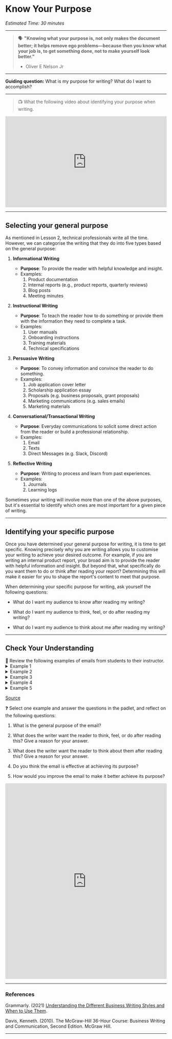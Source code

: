 # Know Your Purpose

*Estimated Time: 30 minutes*

---

> 🗣 **"Knowing what your purpose is, not only makes the document better; it helps remove ego problems—because then you know what your job is, to get something done, not to make yourself look better."**
>
> - Oliver E Nelson Jr

---

**Guiding question:** What is my purpose for writing? What do I want to accomplish?

---

> 📺 What the following video about identifying your purpose when writing.

<div style="position: relative; padding-bottom: 56.25%; height: 0;"><iframe src="https://www.youtube.com/embed/_52pATmhcxk" title="YouTube video player" frameborder="0" allow="accelerometer; autoplay; clipboard-write; encrypted-media; gyroscope; picture-in-picture" allowfullscreen style="position: absolute; top: 0; left: 0; width: 100%; height: 100%;"></iframe></div>

---

## Selecting your general purpose

As mentioned in Lesson 2, technical professionals write all the time. However, we can categorise the writing that they do into five types based on the general purpose: 

1. **Informational Writing**
    - **Purpose**: To provide the reader with helpful knowledge and insight.
    - Examples:
        1. Product documentation
        2. Internal reports (e.g., product reports, quarterly reviews)
        3. Blog posts
        4. Meeting minutes
2. **Instructional Writing**
    - **Purpose**: To teach the reader how to do something or provide them with the information they need to complete a task.
    - Examples:
        1. User manuals
        2. Onboarding instructions
        3. Training materials
        4. Technical specifications
3. **Persuasive Writing**
    - **Purpose**: To convey information and convince the reader to do something.
    - Examples:
        1. Job application cover letter
        2. Scholarship application essay
        3. Proposals (e.g. business proposals, grant proposals)
        4. Marketing communications (e.g. sales emails)
        5. Marketing materials
4. **Conversational/Transactional Writing**
    - **Purpose**: Everyday communications to solicit some direct action from the reader or build a professional relationship.
    - Examples:
        1. Email
        2. Texts
        3. Direct Messages (e.g. Slack, Discord)

5. **Reflective Writing**
    - **Purpose**: Writing to process and learn from past experiences.
    - Examples:
        1. Journals
        2. Learning logs

Sometimes your writing will involve more than one of the above purposes, but it's essential to identify which ones are most important for a given piece of writing. 

---

## Identifying your specific purpose

Once you have determined your general purpose for writing, it is time to get specific. Knowing precisely why you are writing allows you to customise your writing to achieve your desired outcome. For example, if you are writing an internal product report, your broad aim is to provide the reader with helpful information and insight. But beyond that, what specifically do you want them to do or think after reading your report? Determining this will make it easier for you to shape the report's content to meet that purpose.

When determining your specific purpose for writing, ask yourself the following questions:

- What do I want my audience to know after reading my writing?

- What do I want my audience to think, feel, or do after reading my writing?

- What do I want my audience to think about me after reading my writing?

---

## Check Your Understanding

<aside>
📖 Review the following examples of emails from students to their instructor.
 
</aside>

<details>
    <summary> Example 1 </summary>
    
    Subject Line: My grade
    
    Mr. XXX,
    
    Why did you give me an F? I attended most of the classes and at least tried to understand the materials. I think I deserved at least a  passing grade. I studied hard for the exam in hopes that I would at least pass the class. Now I am behind another 2 semesters because I have to retake this class and then take Managerial Acct. Can you please reconsider? Hope to hear from you soon.

    Thanks,
    George
    
</details>

<details>
    <summary> Example 2 </summary>
    
    Subject Line: Heyyy!!


    Ms. W!!!!

    Wazzup? girl tell me what we have to do for Friday bcuz I take 3 claeses and wrk 15 hrs/wk and I dont have time 2 git to a comupter to look n e thing up I rlly like your cls bcuz your funny well let me know cuz im a rlly gd stdt and need a A in you're cls.
    
</details>


<details>
    <summary> Example 3 </summary>
    
     Subject Line: [None]

    what’s up sherry

    i left my test in the back of the classroom. i was hoping you could pick it up and give me comments on it and also maybe make a study schedule for me so i know how to improve. i know ur busy so thanks
    
</details>

<details>
    <summary> Example 4 </summary>
    
    Subject Line: Help


    Help. I don’t understand this week's lesson. I’m toadly confussed.
    
</details>

<details>
    <summary> Example 5 </summary>
    
    Subject Line: assignment

    I Submitted my papewr on time, but I forgot to check the in text citation and submitted a copy with them all messed up, anyway I resubmitted it today to fix this, but i know that’ late, so just letting you know the paper part was in on time, but the in text citation was not.

</details>

[Source](http://teachingcollegeenglish.com/2009/07/26/examples-of-poor-email/)

<aside>
    
❓  Select one example and answer the questions in the padlet,  and reflect on the following questions:

1) What is the general purpose of the email?

2) What does the writer want the reader to think, feel, or do after reading this? Give a reason for your answer.

3) What does the writer want the reader to think about them after reading this? Give a reason for your answer.

4) Do you think the email is effective at achieving its purpose?
    
5) How would you improve the email to make it better achieve its purpose?

</aside>

<div style="border:1px solid rgba(0,0,0,0.1);border-radius:2px;box-sizing:border-box;overflow:hidden;position:relative;width:100%;background:#F4F4F4"><iframe src="https://padlet.com/curriculumpad/tjn69beuasvib0fx" frameborder="0" allow="camera;microphone;geolocation" style="width:100%;height:608px;display:block;padding:0;margin:0"></iframe></div>

---

### References

Grammarly. (2021) [Understanding the Different Business Writing Styles and When to Use Them](https://www.grammarly.com/business/learn/business-writing-style/). 

Davis, Kenneth. (2010). The McGraw-Hill 36-Hour Course: Business Writing and Communication, Second Edition. McGraw Hill.

---
